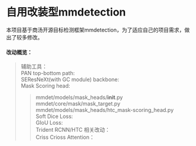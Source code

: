 # 自用改装型mmdetection

本项目基于商汤开源目标检测框架mmdetection，为了适应自己的项目需求，做出了较多修改。<br>
#### 改动概览：<br>
>辅助工具：<br>
>PAN top-bottom path:<br>
>SEResNeXt(with GC module) backbone:<br>
>Mask Scoring head:<br>
>>mmdet/models/mask_heads/__init__.py<br>
>>mmdet/core/mask/mask_target.py<br>
>>mmdet/models/mask_heads/htc_mask-scoring_head.py<br>
>Soft Dice Loss:<br>
>GIoU Loss:<br>
>Trident RCNN/HTC 相关改动：<br>
>Criss Crioss Attention：<br>
